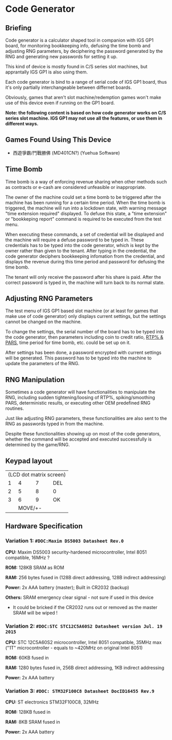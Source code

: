 # Code Generator
## Briefing

Code generator is a calculator shaped tool in companion with IGS GP1 board, for monitoring bookkeeping info, defusing the time bomb and adjusting RNG parameters, by deciphering the password generated by the RNG and generating new passwords for setting it up.

This kind of device is mostly found in C/S series slot machines, but apprantally IGS GP1 is also using them.

Each code generator is bind to a range of serial code of IGS GP1 board, thus it's only partially interchangeable between differnet boards.

Obviously, games that aren't slot machine/redemption games won't make use of this device even if running on the GP1 board.

**Note: the following content is based on how code generator works on C/S series slot machine. IGS GP1 may not use all the features, or use them in different ways.**

## Games Found Using This Device

* 西遊爭霸/鬥戰勝佛 (MD401CN?) (Yuehua Software)

## Time Bomb

Time bomb is a way of enforcing revenue sharing when other methods such as contracts or e-cash are considered unfeasible or inappropriate.

The owner of the machine could set a time bomb to be triggered after the machine has been running for a certain time period. When the time bomb is triggered, the machine will run into a lockdown state, with warning message "time extension required" displayed. To defuse this state, a "time extension" or  "bookkeping report" command is required to be executed from the test menu.

When executing these commands, a set of credential will be displayed and the machine will require a defuse password to be typed in. These credentials has to be typed into the code generator, which is kept by the owner rather than given to the tenant. After typing in the credential, the code generator deciphers bookkeeping infomation from the credential, and displays the revenue during this time period and password for defusing the time bomb. 

The tenant will only receive the password after his share is paid. After the correct password is typed in, the machine will turn back to its normal state.

## Adjusting RNG Parameters

The test menu of IGS GP1 based slot machine (or at least for games that make use of code generator) only displays current settings, but the settings cannot be changed on the machine. 

To change the settings, the serial number of the board has to be typed into the code generator, then parameters including coin to credit ratio, [RTP% & PARS](https://en.wikipedia.org/wiki/Slot_machine#Payout_percentage), time period for time bomb, etc. could be set up on it.

After settings has been done, a password encrypted with current settings will be generated. This password has to be typed into the machine to update the parameters of the RNG.

## RNG Manipulation

Sometimes a code generator will have functionalities to manipulate the RNG, including sudden tightening/loosing of RTP%, spiking/smoothing PARS, deterministic results, or executing other OEM predefined RNG routines.

Just like adjusting RNG parameters, these functionalities are also sent to the RNG as passwords typed in from the machine.

Despite these functionalities showing up on most of the code generators, whether the command will be accepted and executed successfully is determined by the game/RNG.


## Keypad layout
<table>
    <tr><td colspan=4>(LCD dot matrix screen)</td></tr>
    <tr>
        <td>1</td><td>4</td><td>7</td><td>DEL</td>
    </tr>
    <tr>
        <td>2</td><td>5</td><td>8</td><td>0</td>
    </tr>
    <tr>
        <td>3</td><td>6</td><td>9</td><td>OK</td>
    </tr>
    <tr>
        <td>&nbsp;</td><td colspan=2>MOVE/+-</td><td>&nbsp;</td>
    </tr>
</table>

## Hardware Specification
### Variation 1: `#DOC:Maxim DS5003 Datasheet Rev.0`

**CPU:** Maxim DS5003 security-hardened microcontroller, Intel 8051 compatible, 16MHz ?

**ROM:** 128KB SRAM as ROM

**RAM:** 256 bytes fused in (128B direct addressing, 128B indirect addressing)

**Power:** 2x AAA battery (master); Built in CR2032 (backup)

**Others:** SRAM emergency clear signal - not sure if used in this device

* It could be bricked if the CR2032 runs out or removed as the master SRAM will be wiped !

### Variation 2: `#DOC:STC STC12C5A60S2 Datasheet version Jul. 19 2015`

**CPU:** STC 12C5A60S2 microcontroller, Intel 8051 compatible, 35MHz max ("1T" microcontroller - equals to ~420MHz on original Intel 8051)

**ROM:** 60KB fused in

**RAM:** 1280 bytes fused in, 256B direct addressing, 1KB indirect addressing

**Power:** 2x AAA battery

### Variation 3: `#DOC: STM32F100C8 Datasheet DocID16455 Rev.9 `

**CPU:** ST electronics STM32F100C8, 32MHz

**ROM:** 128KB fused in

**RAM:** 8KB SRAM fused in

**Power:** 2x AAA battery
